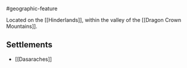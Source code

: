 #geographic-feature 

Located on the [[Hinderlands]], within the valley of the [[Dragon Crown Mountains]].

## Settlements
- [[Dasaraches]]